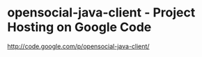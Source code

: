 <!--
id: 901346767
link: http://kevinisom.info/post/901346767/opensocial-java-client-project-hosting-on-google-code
slug: opensocial-java-client-project-hosting-on-google-code
date: Wed Aug 04 2010 16:30:43 GMT+1200 (NZST)
raw: {"blog_name":"kevinisom","id":901346767,"post_url":"http://kevinisom.info/post/901346767/opensocial-java-client-project-hosting-on-google-code","slug":"opensocial-java-client-project-hosting-on-google-code","type":"link","date":"2010-08-04 04:30:43 GMT","timestamp":1280896243,"state":"published","format":"html","reblog_key":"akMkNsHD","tags":[],"short_url":"http://tmblr.co/Zw68YyrkNNF","highlighted":[],"feed_item":"http://code.google.com/p/opensocial-java-client/","from_feed_id":"650234","note_count":0,"title":"opensocial-java-client - Project Hosting on Google Code","url":"http://code.google.com/p/opensocial-java-client/","description":""}
publish: 2010-08-04
tags: 
title: opensocial-java-client - Project Hosting on Google Code
-->


opensocial-java-client - Project Hosting on Google Code
=======================================================

<http://code.google.com/p/opensocial-java-client/>

